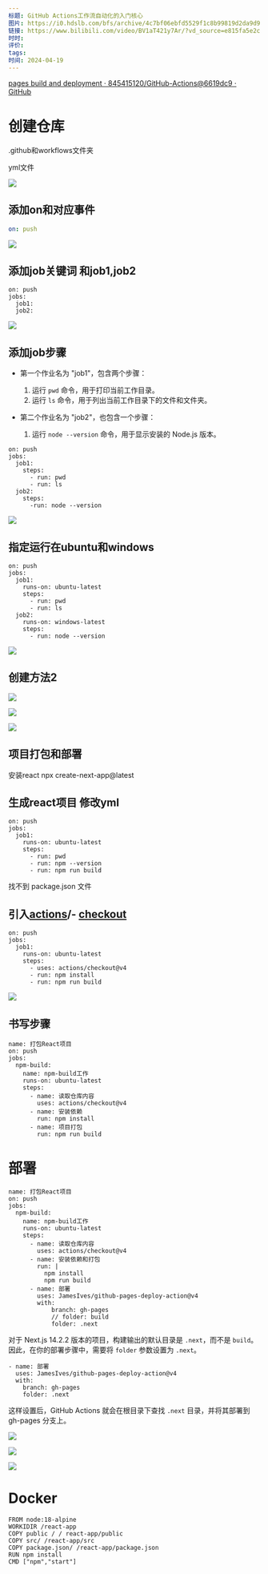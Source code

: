 ```yaml
---
标题: GitHub Actions工作流自动化的入门核心
图片: https://i0.hdslb.com/bfs/archive/4c7bf06ebfd5529f1c8b99819d2da9d95d7b59c9.jpg@518w_290h_1c_!web-video-share-cover.avif
链接: https://www.bilibili.com/video/BV1aT421y7Ar/?vd_source=e815fa5e2c428a98163e9d19be40ec58
时时: 
评价: 
tags: 
时间: 2024-04-19
---
```

[pages build and deployment · 845415120/GitHub-Actions@6619dc9 · GitHub](https://github.com/845415120/GitHub-Actions/actions/runs/8755507870)
# 创建仓库

.github和workflows文件夹

yml文件

![](Pasted%20image%2020240419194157.png)

## 添加on和对应事件

```yml
on: push
```
![](Pasted%20image%2020240419195156.png)
## 添加job关键词 和job1,job2


```
on: push
jobs:
  job1:
  job2:
```

![](Pasted%20image%2020240419195900.png)

##  添加job步骤
- 第一个作业名为 "job1"，包含两个步骤：
    
    1. 运行 `pwd` 命令，用于打印当前工作目录。
    2. 运行 `ls` 命令，用于列出当前工作目录下的文件和文件夹。
- 第二个作业名为 "job2"，也包含一个步骤：
    
    1. 运行 `node --version` 命令，用于显示安装的 Node.js 版本。
```
on: push
jobs:
  job1:
    steps:
      - run: pwd
      - run: ls
  job2:
    steps:
      -run: node --version
```

![](Pasted%20image%2020240419200642.png)

## 指定运行在ubuntu和windows

```
on: push
jobs:
  job1:
    runs-on: ubuntu-latest
    steps:
      - run: pwd
      - run: ls
  job2:
    runs-on: windows-latest
    steps:
      - run: node --version
```

![](Pasted%20image%2020240419201044.png)
## 创建方法2

![](Pasted%20image%2020240419201248.png)

![](Pasted%20image%2020240419201321.png)

![](Pasted%20image%2020240419201340.png)

## 项目打包和部署
安装react
npx create-next-app@latest
## 生成react项目 修改yml
```
on: push
jobs:
  job1:
    runs-on: ubuntu-latest
    steps:
      - run: pwd
      - run: npm --version
      - run: npm run build
```

找不到 package.json 文件

##  引入[actions](https://github.com/actions)/- [checkout](https://github.com/actions/checkout)
```
on: push
jobs:
  job1:
    runs-on: ubuntu-latest
    steps:
      - uses: actions/checkout@v4
      - run: npm install
      - run: npm run build
```

![](Pasted%20image%2020240419215315.png)

## 书写步骤

```
name: 打包React项目
on: push
jobs:
  npm-build:
    name: npm-build工作
    runs-on: ubuntu-latest
    steps:
      - name: 读取仓库内容
        uses: actions/checkout@v4
      - name: 安装依赖
        run: npm install
      - name: 项目打包
        run: npm run build
```

# 部署

```
name: 打包React项目
on: push
jobs:
  npm-build:
    name: npm-build工作
    runs-on: ubuntu-latest
    steps:
      - name: 读取仓库内容
        uses: actions/checkout@v4
      - name: 安装依赖和打包
        run: |
          npm install
          npm run build
      - name: 部署
        uses: JamesIves/github-pages-deploy-action@v4
        with:
            branch: gh-pages
            // folder: build
            folder: .next
```

  
对于 Next.js 14.2.2 版本的项目，构建输出的默认目录是 `.next`，而不是 `build`。因此，在你的部署步骤中，需要将 `folder` 参数设置为 `.next`。

```
- name: 部署
  uses: JamesIves/github-pages-deploy-action@v4
  with: 
    branch: gh-pages
    folder: .next

```

这样设置后，GitHub Actions 就会在根目录下查找 `.next` 目录，并将其部署到 gh-pages 分支上。

![](Pasted%20image%2020240419224935.png)

![](Pasted%20image%2020240419225014.png)

![](Pasted%20image%2020240419225452.png)

# Docker

```
FROM node:18-alpine
WORKIDIR /react-app
COPY public / / react-app/public
COPY src/ /react-app/src
COPY package.json/ /react-app/package.json
RUN npm install
CMD ["npm","start"]
```


